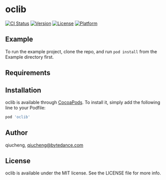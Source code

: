 # oclib

[![CI Status](https://img.shields.io/travis/qiucheng/oclib.svg?style=flat)](https://travis-ci.org/qiucheng/oclib)
[![Version](https://img.shields.io/cocoapods/v/oclib.svg?style=flat)](https://cocoapods.org/pods/oclib)
[![License](https://img.shields.io/cocoapods/l/oclib.svg?style=flat)](https://cocoapods.org/pods/oclib)
[![Platform](https://img.shields.io/cocoapods/p/oclib.svg?style=flat)](https://cocoapods.org/pods/oclib)

## Example

To run the example project, clone the repo, and run `pod install` from the Example directory first.

## Requirements

## Installation

oclib is available through [CocoaPods](https://cocoapods.org). To install
it, simply add the following line to your Podfile:

```ruby
pod 'oclib'
```

## Author

qiucheng, qiucheng@bytedance.com

## License

oclib is available under the MIT license. See the LICENSE file for more info.
